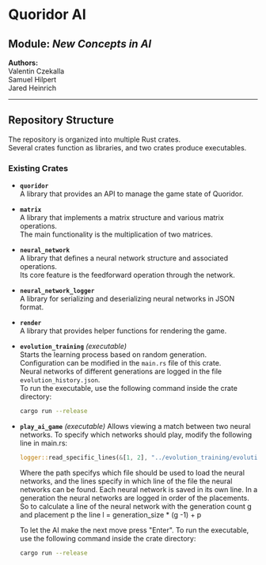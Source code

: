 # Quoridor AI  
## Module: *New Concepts in AI*

**Authors:**  
Valentin Czekalla  
Samuel Hilpert  
Jared Heinrich  

---

## Repository Structure

The repository is organized into multiple Rust crates.  
Several crates function as libraries, and two crates produce executables.

### Existing Crates

- **`quoridor`**  
    A library that provides an API to manage the game state of Quoridor.

- **`matrix`**  
    A library that implements a matrix structure and various matrix operations.  
    The main functionality is the multiplication of two matrices.

- **`neural_network`**  
    A library that defines a neural network structure and associated operations.  
    Its core feature is the feedforward operation through the network.

- **`neural_network_logger`**  
    A library for serializing and deserializing neural networks in JSON format.

- **`render`**  
    A library that provides helper functions for rendering the game.

- **`evolution_training`** *(executable)*  
    Starts the learning process based on random generation.  
    Configuration can be modified in the `main.rs` file of this crate.  
    Neural networks of different generations are logged in the file `evolution_history.json`.  
    To run the executable, use the following command inside the crate directory:  
    ```bash
    cargo run --release
    ```

- **`play_ai_game`** *(executable)*
    Allows viewing a match between two neural networks.
    To specify which networks should play, modify the following line in main.rs:
    ```rust
    logger::read_specific_lines(&[1, 2], "../evolution_training/evolution_history.json")
    ```
    Where the path specifys which file should be used to load the neural
    networks, and the lines specify in which line of the file the neural networks
    can be found. Each neural network is saved in its own line. In a generation the neural 
    networks are logged in order of the placements. So to calculate a line of the neural
    network with the generation count g and placement p the 
    line l = generation_size * (g -1) + p




     To let the AI make the next move press "Enter".
    To run the executable, use the following command inside the crate directory:  
    ```bash
    cargo run --release
    ```
